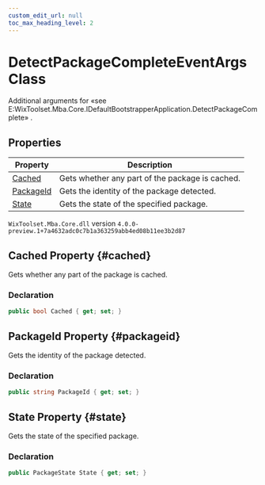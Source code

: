 ```yaml
---
custom_edit_url: null
toc_max_heading_level: 2
---
```

# DetectPackageCompleteEventArgs Class
Additional arguments for «see E:WixToolset.Mba.Core.IDefaultBootstrapperApplication.DetectPackageComplete» .
## Properties
| Property | Description |
| ------ | ----------- |
| [Cached](#cached) | Gets whether any part of the package is cached. |
| [PackageId](#packageid) | Gets the identity of the package detected. |
| [State](#state) | Gets the state of the specified package. |
`WixToolset.Mba.Core.dll` version `4.0.0-preview.1+7a4632adc0c7b1a363259abb4ed08b11ee3b2d87`
## Cached Property {#cached}
Gets whether any part of the package is cached.
### Declaration
```cs
public bool Cached { get; set; } 
```
## PackageId Property {#packageid}
Gets the identity of the package detected.
### Declaration
```cs
public string PackageId { get; set; } 
```
## State Property {#state}
Gets the state of the specified package.
### Declaration
```cs
public PackageState State { get; set; } 
```
